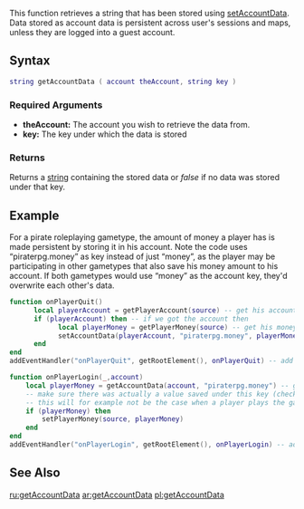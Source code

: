 This function retrieves a string that has been stored using [setAccountData](/setAccountData.md "wikilink"). Data stored as account data is persistent across user's sessions and maps, unless they are logged into a guest account.

Syntax
------

``` lua
string getAccountData ( account theAccount, string key )
```

### Required Arguments

-   **theAccount:** The account you wish to retrieve the data from.
-   **key:** The key under which the data is stored

### Returns

Returns a [string](/string.md "wikilink") containing the stored data or *false* if no data was stored under that key.

Example
-------

For a pirate roleplaying gametype, the amount of money a player has is made persistent by storing it in his account. Note the code uses “piraterpg.money” as key instead of just “money”, as the player may be participating in other gametypes that also save his money amount to his account. If both gametypes would use “money” as the account key, they'd overwrite each other's data.

``` lua
function onPlayerQuit()
      local playerAccount = getPlayerAccount(source) -- get his account
      if (playerAccount) then -- if we got the account then
            local playerMoney = getPlayerMoney(source) -- get his money amount
            setAccountData(playerAccount, "piraterpg.money", playerMoney) -- store his current money amount in his account data
      end
end
addEventHandler("onPlayerQuit", getRootElement(), onPlayerQuit) -- add an event handler

function onPlayerLogin(_,account)
    local playerMoney = getAccountData(account, "piraterpg.money") -- get the money amount was store in his account data
    -- make sure there was actually a value saved under this key (check if playerMoney is not false).
    -- this will for example not be the case when a player plays the gametype for the first time
    if (playerMoney) then
        setPlayerMoney(source, playerMoney)
    end
end
addEventHandler("onPlayerLogin", getRootElement(), onPlayerLogin) -- add an event handler
```

See Also
--------

[ru:getAccountData](/ru:getAccountData.md "wikilink") [ar:getAccountData](/ar:getAccountData.md "wikilink") [pl:getAccountData](/pl:getAccountData.md "wikilink")
